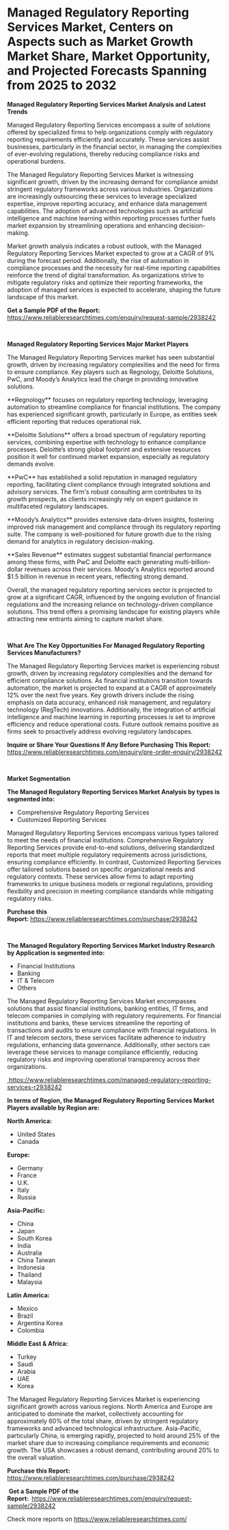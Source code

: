 <p><h1>Managed Regulatory Reporting Services Market, Centers on Aspects such as Market Growth Market Share, Market Opportunity, and Projected Forecasts Spanning from 2025 to 2032</h1></p><p><strong>Managed Regulatory Reporting Services Market Analysis and Latest Trends</strong></p>
<p><p>Managed Regulatory Reporting Services encompass a suite of solutions offered by specialized firms to help organizations comply with regulatory reporting requirements efficiently and accurately. These services assist businesses, particularly in the financial sector, in managing the complexities of ever-evolving regulations, thereby reducing compliance risks and operational burdens.</p><p>The Managed Regulatory Reporting Services Market is witnessing significant growth, driven by the increasing demand for compliance amidst stringent regulatory frameworks across various industries. Organizations are increasingly outsourcing these services to leverage specialized expertise, improve reporting accuracy, and enhance data management capabilities. The adoption of advanced technologies such as artificial intelligence and machine learning within reporting processes further fuels market expansion by streamlining operations and enhancing decision-making.</p><p>Market growth analysis indicates a robust outlook, with the Managed Regulatory Reporting Services Market expected to grow at a CAGR of 9% during the forecast period. Additionally, the rise of automation in compliance processes and the necessity for real-time reporting capabilities reinforce the trend of digital transformation. As organizations strive to mitigate regulatory risks and optimize their reporting frameworks, the adoption of managed services is expected to accelerate, shaping the future landscape of this market.</p></p>
<p><strong>Get a Sample PDF of the Report:&nbsp;</strong> <a href="https://www.reliableresearchtimes.com/enquiry/request-sample/2938242?utm_campaign=3014&utm_medium=2&utm_source=Github&utm_content=ia&utm_term=15032025&utm_id=managed-regulatory-reporting-services">https://www.reliableresearchtimes.com/enquiry/request-sample/2938242</a></p>
<p>&nbsp;</p>
<p><strong>Managed Regulatory Reporting Services Major Market Players</strong></p>
<p><p>The Managed Regulatory Reporting Services market has seen substantial growth, driven by increasing regulatory complexities and the need for firms to ensure compliance. Key players such as Regnology, Deloitte Solutions, PwC, and Moody’s Analytics lead the charge in providing innovative solutions.</p><p>**Regnology** focuses on regulatory reporting technology, leveraging automation to streamline compliance for financial institutions. The company has experienced significant growth, particularly in Europe, as entities seek efficient reporting that reduces operational risk.</p><p>**Deloitte Solutions** offers a broad spectrum of regulatory reporting services, combining expertise with technology to enhance compliance processes. Deloitte’s strong global footprint and extensive resources position it well for continued market expansion, especially as regulatory demands evolve.</p><p>**PwC** has established a solid reputation in managed regulatory reporting, facilitating client compliance through integrated solutions and advisory services. The firm's robust consulting arm contributes to its growth prospects, as clients increasingly rely on expert guidance in multifaceted regulatory landscapes.</p><p>**Moody’s Analytics** provides extensive data-driven insights, fostering improved risk management and compliance through its regulatory reporting suite. The company is well-positioned for future growth due to the rising demand for analytics in regulatory decision-making.</p><p>**Sales Revenue** estimates suggest substantial financial performance among these firms, with PwC and Deloitte each generating multi-billion-dollar revenues across their services. Moody's Analytics reported around $1.5 billion in revenue in recent years, reflecting strong demand.</p><p>Overall, the managed regulatory reporting services sector is projected to grow at a significant CAGR, influenced by the ongoing evolution of financial regulations and the increasing reliance on technology-driven compliance solutions. This trend offers a promising landscape for existing players while attracting new entrants aiming to capture market share.</p></p>
<p>&nbsp;</p>
<p><strong>What Are The Key Opportunities For Managed Regulatory Reporting Services Manufacturers?</strong></p>
<p><p>The Managed Regulatory Reporting Services market is experiencing robust growth, driven by increasing regulatory complexities and the demand for efficient compliance solutions. As financial institutions transition towards automation, the market is projected to expand at a CAGR of approximately 12% over the next five years. Key growth drivers include the rising emphasis on data accuracy, enhanced risk management, and regulatory technology (RegTech) innovations. Additionally, the integration of artificial intelligence and machine learning in reporting processes is set to improve efficiency and reduce operational costs. Future outlook remains positive as firms seek to proactively address evolving regulatory landscapes.</p></p>
<p><strong>Inquire or Share Your Questions If Any Before Purchasing This Report:</strong> <a href="https://www.reliableresearchtimes.com/enquiry/pre-order-enquiry/2938242?utm_campaign=3014&utm_medium=2&utm_source=Github&utm_content=ia&utm_term=15032025&utm_id=managed-regulatory-reporting-services">https://www.reliableresearchtimes.com/enquiry/pre-order-enquiry/2938242</a></p>
<p>&nbsp;</p>
<p><strong>Market Segmentation</strong></p>
<p><strong>The Managed Regulatory Reporting Services Market Analysis by types is segmented into:</strong></p>
<p><ul><li>Comprehensive Regulatory Reporting Services</li><li>Customized Reporting Services</li></ul></p>
<p><p>Managed Regulatory Reporting Services encompass various types tailored to meet the needs of financial institutions. Comprehensive Regulatory Reporting Services provide end-to-end solutions, delivering standardized reports that meet multiple regulatory requirements across jurisdictions, ensuring compliance efficiently. In contrast, Customized Reporting Services offer tailored solutions based on specific organizational needs and regulatory contexts. These services allow firms to adapt reporting frameworks to unique business models or regional regulations, providing flexibility and precision in meeting compliance standards while mitigating regulatory risks.</p></p>
<p><strong>Purchase this Report:&nbsp;</strong><a href="https://www.reliableresearchtimes.com/purchase/2938242?utm_campaign=3014&utm_medium=2&utm_source=Github&utm_content=ia&utm_term=15032025&utm_id=managed-regulatory-reporting-services">https://www.reliableresearchtimes.com/purchase/2938242</a></p>
<p>&nbsp;</p>
<p><strong>The Managed Regulatory Reporting Services Market Industry Research by Application is segmented into:</strong></p>
<p><ul><li>Financial Institutions</li><li>Banking</li><li>IT & Telecom</li><li>Others</li></ul></p>
<p><p>The Managed Regulatory Reporting Services Market encompasses solutions that assist financial institutions, banking entities, IT firms, and telecom companies in complying with regulatory requirements. For financial institutions and banks, these services streamline the reporting of transactions and audits to ensure compliance with financial regulations. In IT and telecom sectors, these services facilitate adherence to industry regulations, enhancing data governance. Additionally, other sectors can leverage these services to manage compliance efficiently, reducing regulatory risks and improving operational transparency across their organizations.</p></p>
<p><a href="https://www.reliableresearchtimes.com/managed-regulatory-reporting-services-r2938242?utm_campaign=3014&utm_medium=2&utm_source=Github&utm_content=ia&utm_term=15032025&utm_id=managed-regulatory-reporting-services">&nbsp;https://www.reliableresearchtimes.com/managed-regulatory-reporting-services-r2938242</a></p>
<p><strong>In terms of Region, the Managed Regulatory Reporting Services Market Players available by Region are:</strong></p>
<p>
    <p> <strong> North America: </strong>
        <ul>
            <li>United States</li>
            <li>Canada</li>
        </ul>
        </p> 
    <p> <strong> Europe: </strong>
        <ul>
            <li>Germany</li>
            <li>France</li>
            <li>U.K.</li>
            <li>Italy</li>
            <li>Russia</li>
        </ul>
        </p> 
    <p> <strong> Asia-Pacific: </strong>
        <ul>
            <li>China</li>
            <li>Japan</li>
            <li>South Korea</li>
            <li>India</li>
            <li>Australia</li>
            <li>China Taiwan</li>
            <li>Indonesia</li>
            <li>Thailand</li>
            <li>Malaysia</li>
        </ul>
        </p> 
    <p> <strong> Latin America: </strong>
        <ul>
            <li>Mexico</li>
            <li>Brazil</li>
            <li>Argentina Korea</li>
            <li>Colombia</li>
        </ul>
        </p> 
    <p> <strong> Middle East & Africa: </strong>
        <ul>
            <li>Turkey</li>
            <li>Saudi</li>
            <li>Arabia</li>
            <li>UAE</li>
            <li>Korea</li>
        </ul>
    </p>
    </p>
<p><p>The Managed Regulatory Reporting Services Market is experiencing significant growth across various regions. North America and Europe are anticipated to dominate the market, collectively accounting for approximately 60% of the total share, driven by stringent regulatory frameworks and advanced technological infrastructure. Asia-Pacific, particularly China, is emerging rapidly, projected to hold around 25% of the market share due to increasing compliance requirements and economic growth. The USA showcases a robust demand, contributing around 20% to the overall valuation.</p></p>
<p><strong>Purchase this Report: </strong><a href="https://www.reliableresearchtimes.com/purchase/2938242?utm_campaign=3014&utm_medium=2&utm_source=Github&utm_content=ia&utm_term=15032025&utm_id=managed-regulatory-reporting-services">https://www.reliableresearchtimes.com/purchase/2938242</a></p>
<p>&nbsp;<strong>Get a Sample PDF of the Report:&nbsp;&nbsp;</strong><a href="https://www.reliableresearchtimes.com/enquiry/request-sample/2938242?utm_campaign=3014&utm_medium=2&utm_source=Github&utm_content=ia&utm_term=15032025&utm_id=managed-regulatory-reporting-services">https://www.reliableresearchtimes.com/enquiry/request-sample/2938242</a></p>
<p><strong></strong></p>
<p>Check more reports on <a href="https://www.reliableresearchtimes.com/?utm_campaign=3014&utm_medium=2&utm_source=Github&utm_content=ia&utm_term=15032025&utm_id=managed-regulatory-reporting-services">https://www.reliableresearchtimes.com/</a></p>